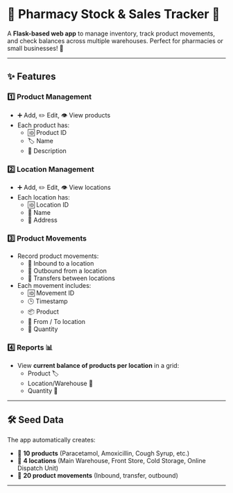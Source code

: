 # 💊 Pharmacy Stock & Sales Tracker 🏥

A **Flask-based web app** to manage inventory, track product movements, and check balances across multiple warehouses. Perfect for pharmacies or small businesses! 🚀

---

## ✨ Features

### 1️⃣ Product Management
- ➕ Add, ✏️ Edit, 👁️ View products
- Each product has:
  - 🆔 Product ID
  - 🏷️ Name
  - 📝 Description

### 2️⃣ Location Management
- ➕ Add, ✏️ Edit, 👁️ View locations
- Each location has:
  - 🆔 Location ID
  - 🏬 Name
  - 📍 Address

### 3️⃣ Product Movements
- Record product movements:
  - 🔹 Inbound to a location
  - 🔹 Outbound from a location
  - 🔹 Transfers between locations
- Each movement includes:
  - 🆔 Movement ID
  - 🕒 Timestamp
  - 📦 Product
  - 🚚 From / To location
  - 🔢 Quantity

### 4️⃣ Reports 📊
- View **current balance of products per location** in a grid:
  - Product 🏷️
  - Location/Warehouse 🏬
  - Quantity 🔢

---


## 🛠 Seed Data
The app automatically creates:
- 💊 **10 products** (Paracetamol, Amoxicillin, Cough Syrup, etc.)
- 🏬 **4 locations** (Main Warehouse, Front Store, Cold Storage, Online Dispatch Unit)
- 🔄 **20 product movements** (Inbound, transfer, outbound)

---



